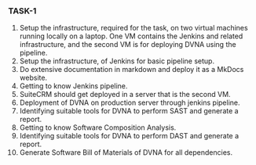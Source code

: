 ### **TASK-1**

1. Setup the infrastructure, required for the task, on two virtual machines running locally on a laptop. One VM contains the Jenkins and related infrastructure, and the second VM is for deploying DVNA using the pipeline.
2. Setup the infrastructure, of Jenkins for basic pipeline setup.
3. Do extensive documentation in markdown and deploy it as a MkDocs website.
4. Getting to know Jenkins pipeline.
5. SuiteCRM should get deployed in a server that is the second VM.
6. Deployment of DVNA on production server through jenkins pipeline.
7. Identifying suitable tools for DVNA to perform SAST and generate a report.
8. Getting to know Software Composition Analysis.
9. Identifying suitable tools for DVNA to perform DAST and generate a report.
10. Generate Software Bill of Materials of DVNA for all dependencies.

